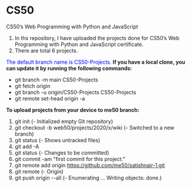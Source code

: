 # CS50
CS50’s Web Programming with Python and JavaScript

1) In ths repository, I have uploaded the projects done for CS50’s Web Programming with Python and JavaScript certificate.
2) There are total 6 projects.

<span style="color: blue;">The default branch name is CS50-Projects.</span>
**If you have a local clone, you can update it by running the following commands:**
- git branch -m main CS50-Projects
- git fetch origin
- git branch -u origin/CS50-Projects CS50-Projects
- git remote set-head origin -a

**To upload projects from your device to me50 branch:**
1) git init (- Initialized empty Git repository)
2) git checkout -b web50/projects/2020/x/wiki (- Switched to a new branch)
3) git status (- Shows untracked files)
4) git add -A
5) git status (- Changes to be committed)
6) git commit -am "first commit for this project:"
7) git remote add origin https://github.com/me50/satishnair-1.git
8) git remote (- Origin)
9) git push origin --all (- Enumerating ... Writing objects: done.)
